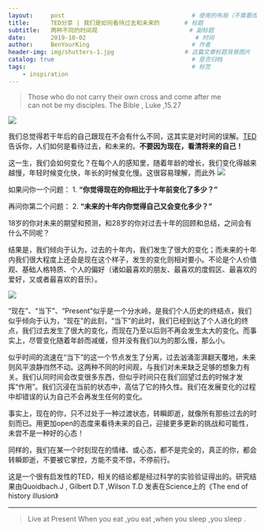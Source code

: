 ```yaml
---
layout:     post                                    # 使用的布局（不需要改）
title:      TED分享 | 我们是如何看待过去和未来的       # 标题 
subtitle:   两种不同的时间观                          # 副标题
date:       2019-10-02                               # 时间
author:     BenYourKing                             # 作者
header-img: img/shutters-1.jpg                    # 这篇文章标题背景图片
catalog: true                                       # 是否归档
tags:                                               # 标签
    - inspiration
---
```



> Those who do not carry their own cross and come after me               
> can not be my disciples. The Bible , Luke ,15.27            


![](https://ftp.bmp.ovh/imgs/2019/10/6b474525918d5070.png)

我们总觉得若干年后的自己跟现在不会有什么不同，这其实是对时间的误解。[TED](http://open.163.com/newview/movie/free?pid=M9UR1UUG9&mid=M9UR56SIT)告诉你，人们如何是看待过去，和未来的。**不要因为现在，看清将来的自己！**         

这一生，我们会如何变化？在每个人的感知里，随着年龄的增长，我们变化得越来越慢，年轻时候变化快，年长的时候变化慢。这很容易理解，而此外
![](https://i.bmp.ovh/imgs/2019/10/35787954b02f62c4.png)
        
如果问你一个问题： 1. **“你觉得现在的你相比于十年前变化了多少？”**
        
再问你第二个问题： 2. **“未来的十年内你觉得自己又会变化多少？”**
        
18岁的你对未来的期望和预测，和28岁的你对过去十年的回顾和总结，之间会有什么不同呢？         

结果是，我们倾向于认为，过去的十年内，我们发生了很大的变化；而未来的十年内我们很大程度上还会是现在这个样子，发生的变化则相对要小。不论是个人价值观、基础人格特质、个人的偏好（诸如最喜欢的朋友、最喜欢的度假区、最喜欢的爱好，又或者最喜欢的音乐）。              

![](https://i.bmp.ovh/imgs/2019/10/da7ef53125ba387e.png)

“现在”、“当下”、“Present”似乎是一个分水岭，是我们个人历史的终结点，我们似乎倾向于认为，“现在"的此刻，“当下”的此时，我们已经到达了个人进化的终点，我们过去发生了很大的变化，而现在乃至以后则不再会发生太大的变化。而事实上，尽管变化随着年龄而减缓，但并没有我们以为的那么慢，那么小。
            
似乎时间的流速在“当下”的这一个节点发生了分离，过去汹涌澎湃翻天覆地，未来则风平浪静岿然不动。这两种不同的时间观，与我们对未来缺乏足够的想象力有关。我们认同时间会改变很多东西，但似乎时间只在我们回望过去的时候才发挥“作用”。我们沉浸在当前的状态中，高估了它的持久性。我们在发展变化的过程中却错误的认为自己不会再发生任何的变化。         

事实上，现在的你，只不过处于一种过渡状态，转瞬即逝，就像所有那些过去的时刻而已。用更加open的态度来看待未来的自己，迎接更多更新的挑战和可能性，未尝不是一种好的心态！           
                        
同样的，我们在某一个时刻现在的情绪、或心态，都不是完全的，真正的你，都会转瞬即逝，不要被它掌控，方能不变不惊，不停前行。


这是一个很有启发性的TED，相关的结论都是经过科学的实验验证得出的。研究结果由Quoidbach.J , Gilbert D.T ,Wilson T.D 发表在Science上的《The end of history illusion》

***

> Live at Present
> When you eat ,you eat ,when you sleep ,you sleep .

































